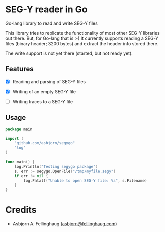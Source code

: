 # SEG-Y reader in Go

Go-lang library to read and write SEG-Y files


This library tries to replicate the functionality of most other SEG-Y libraries out there. But, for Go-lang that is :-)
It currently supports reading a SEG-Y files (binary header; 3200 bytes) and extract the header info stored there.

The write support is not yet there (started, but not ready yet).

## Features

- [x] Reading and parsing of SEG-Y files
- [x] Writing of an empty SEG-Y file
- [ ] Writing traces to a SEG-Y file


## Usage

```go
package main
 
import (
    "github.com/asbjorn/segygo"
    "log"
)

func main() {
    log.Println("Testing segygo package")
    s, err := segygo.OpenFile("/tmp/myfile.segy")
    if err != nil {
        log.Fatalf("Unable to open SEG-Y file: %s", s.Filename)
    }   
}
```

# Credits

- Asbjørn A. Fellinghaug (asbjorn@fellinghaug.com)
